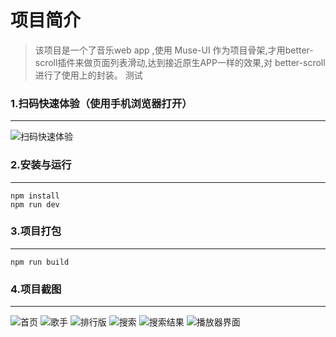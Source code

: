 # 项目简介
>该项目是一个了音乐web app ,使用 Muse-UI 作为项目骨架,才用better-scroll插件来做页面列表滑动,达到接近原生APP一样的效果,对 better-scroll 进行了使用上的封装。 测试


### 1.扫码快速体验（使用手机浏览器打开）
***
![扫码快速体验](https://github.com/zhengsi1234/Vue/blob/master/static/Demonstration/1543569162.png)


### 2.安装与运行
***
```
npm install
npm run dev
```

### 3.项目打包
***
```
npm run build
```

### 4.项目截图
***
![首页](https://github.com/zhengsi1234/Vue/blob/master/static/Demonstration/TIM%E6%88%AA%E5%9B%BE20181203093240.png)
![歌手](https://github.com/zhengsi1234/Vue/blob/master/static/Demonstration/TIM%E6%88%AA%E5%9B%BE20181203093253.png)
![排行版](https://github.com/zhengsi1234/Vue/blob/master/static/Demonstration/TIM%E6%88%AA%E5%9B%BE20181203093305.png)
![搜索](https://github.com/zhengsi1234/Vue/blob/master/static/Demonstration/TIM%E6%88%AA%E5%9B%BE20181203093324.png)
![搜索结果](https://github.com/zhengsi1234/Vue/blob/master/static/Demonstration/TIM%E6%88%AA%E5%9B%BE20181203093355.png)
![播放器界面](https://github.com/zhengsi1234/Vue/blob/master/static/Demonstration/TIM%E6%88%AA%E5%9B%BE20181203093437.png)
